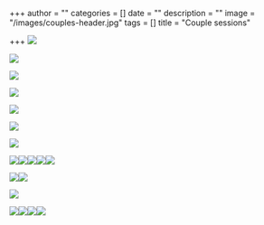 +++
author = ""
categories = []
date = ""
description = ""
image = "/images/couples-header.jpg"
tags = []
title = "Couple sessions"

+++
![](/images/img_1179-copy.jpg)

![](/images/img_1210.jpg)

![](/images/img_1181.jpg)

![](/images/img_0914.jpg)

![](/images/img_0992.jpg)

![](/images/img_1000.jpg)

![](/images/img_1014.jpg)

![](/images/img_2496.jpg)![](/images/img_2501.jpg)![](/images/img_2500.jpg)![](/images/img_2495.jpg)![](/images/img_2627.jpg)

![](/images/img_7623.jpg)![](/images/img_7625.jpg)

![](/images/img_7532.jpg)

![](/images/img_7595.jpg)![](/images/img_7531.jpg)![](/images/img_7641.jpg)![](/images/img_7622-2.jpg)